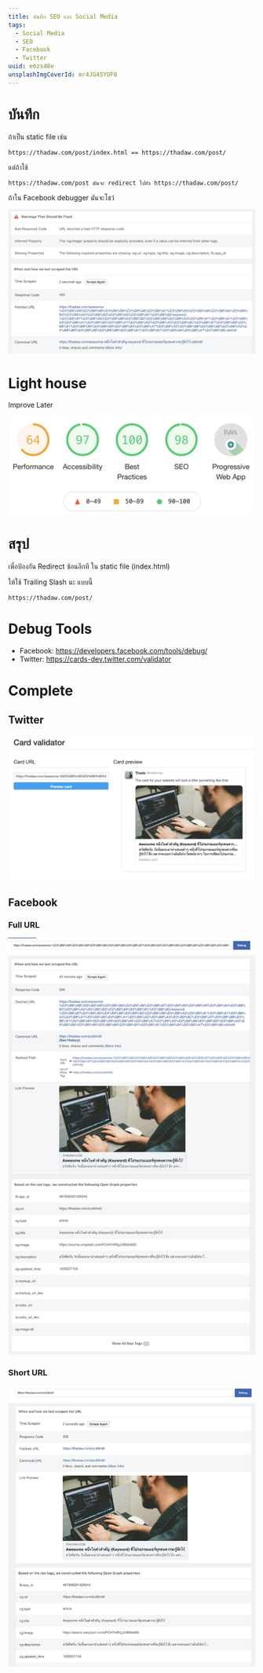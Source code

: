 ```yaml
---
title: บันทึก SEO และ Social Media
tags:
  - Social Media
  - SEO
  - Facebook
  - Twitter
uuid: e6zs48e
unsplashImgCoverId: mr4JG4SYOF8
---
```


# บันทึก

ถ้าเป็น static file เช่น

```
https://thadaw.com/post/index.html == https://thadaw.com/post/
```

แต่ถ้าใช้

```
https://thadaw.com/post มันจะ redirect ไปยัง https://thadaw.com/post/
```

ถ้าใน Facebook debugger มันจะโชว์

![](without-trailing-slash.png)

# Light house

Improve Later

![](lighthouse.png)

# สรุป

เพื่อป้องกัน Redirect ซ้อนอีกที ใน static file (index.html)

ให้ใช้ Trailing Slash นะ แบบนี้

```
https://thadaw.com/post/
```

# Debug Tools

- Facebook: https://developers.facebook.com/tools/debug/
- Twitter: https://cards-dev.twitter.com/validator

# Complete

## Twitter

![](twitter-validator.png)

## Facebook

### Full URL

![](full-url.jpg)

### Short URL

![](short-url.jpg)

